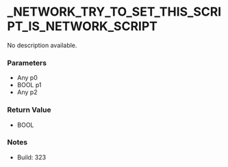 # _NETWORK_TRY_TO_SET_THIS_SCRIPT_IS_NETWORK_SCRIPT

No description available.

### Parameters
* Any p0
* BOOL p1
* Any p2

### Return Value
* BOOL

### Notes
* Build: 323

